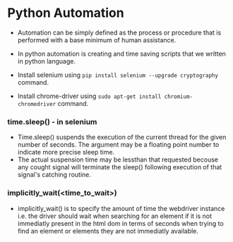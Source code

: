 # Python Automation
- Automation can be simply defined as the process or procedure that is performed with a base minimum of human assistance.
- In python automation is creating and time saving scripts that we written in python language.


- Install selenium using `pip install selenium --upgrade cryptography` command.
- Install chrome-driver using `sudo apt-get install chromium-chromedriver` command.

### time.sleep(<seconds>) - in selenium
- Time.sleep() suspends the execution of the current thread for the given number of seconds.
  The argument may be a floating point number to indicate more precise sleep time.
- The actual suspension time may be lessthan that requested becouse any cought signal will terminate the sleep() following execution of that signal's catching routine.

### implicitly_wait(<time_to_wait>)
- implicitly_wait() is to specify the amount of time the webdriver instance i.e. the driver should wait when searching for an element if it is not immediatly present in the html dom in terms of seconds  when trying to find an element or elements they are not immediatly available.